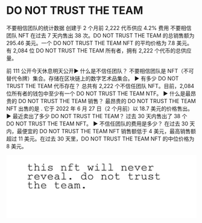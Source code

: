 # DO NOT TRUST THE TEAM

不要相信团队的统计数据
创建于 2 个月前
2,222 代币供应
4.2% 费用
不要相信团队 NFT 在过去 7 天内售出 38 次。DO NOT TRUST THE TEAM 的总销售额为 295.46 美元。一个 DO NOT TRUST THE TEAM NFT 的平均价格为 7.8 美元。有 2,084 位 DO NOT TRUST THE TEAM 所有者，拥有 2,222 个代币的总供应量。

前 111 公开今天休息明天公开▶ 什么是不信任团队？
不要相信团队是 NFT（不可替代令牌）集合。存储在区块链上的数字艺术品集合。
▶ 有多少 DO NOT TRUST THE TEAM 代币存在？
总共有 2,222 个不信任团队 NFT。目前，2,084 位所有者的钱包中至少有一个 DO NOT TRUST THE TEAM NTF。
▶ 什么是最昂贵的 DO NOT TRUST THE TEAM 销售？
最昂贵的 DO NOT TRUST THE TEAM NFT 出售的是 . 它于 2022 年 6 月 27 日（2 个月前）以 18.7 美元的价格售出。
▶ 最近卖出了多少 DO NOT TRUST THE TEAM？
过去 30 天内售出了 38 个 DO NOT TRUST THE TEAM NFT。
▶ 不信任团队的费用是多少？
在过去 30 天内，最便宜的 DO NOT TRUST THE TEAM NFT 销售额低于 4 美元，最高销售额超过 11 美元。在过去 30 天里，DO NOT TRUST THE TEAM NFT 的中位价格为 8 美元。

![NFT](1080x360.jpg)
